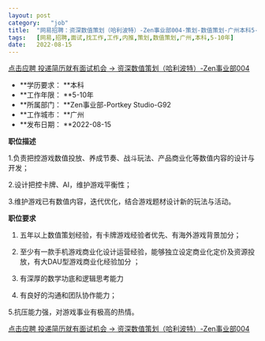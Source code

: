 ```yaml
---
layout:	post
category:	"job"
title:	"网易招聘：资深数值策划（哈利波特）-Zen事业部004-策划-数值策划-广州本科5-10年"
tags:	[网易,招聘,面试,找工作,工作,内推,策划,数值策划,广州,本科,5-10年]
date:	2022-08-15
---
```


[点击应聘 投递简历就有面试机会 ->  资深数值策划（哈利波特）-Zen事业部004](http://mobile.bole.netease.com/bole/boleDetail?id=41135&employeeId=346f03c3cda5f04c&key=all)



- **学历要求： **本科
- **工作年限： **5-10年
- **所属部门： **Zen事业部-Portkey Studio-G92
- **工作城市： **广州
- **发布日期： **2022-08-15



**职位描述**

1.负责把控游戏数值投放、养成节奏、战斗玩法、产品商业化等数值内容的设计与开发；

2.设计把控卡牌、AI，维护游戏平衡性；

3.维护游戏已有数值内容，迭代优化，结合游戏题材设计新的玩法与活动。





**职位要求**

1. 五年以上数值策划经验，有卡牌游戏经验者优先、有海外游戏背景加分；

2. 至少有一款手机游戏商业化设计运营经验，能够独立设定商业化定价及资源投放，有大DAU型游戏商业化经验加分 ；

3. 有深厚的数学功底和逻辑思考能力

4. 有良好的沟通和团队协作能力；

5.抗压能力强，对游戏事业有极高的热情。



[点击应聘 投递简历就有面试机会 ->  资深数值策划（哈利波特）-Zen事业部004](http://mobile.bole.netease.com/bole/boleDetail?id=41135&employeeId=346f03c3cda5f04c&key=all)